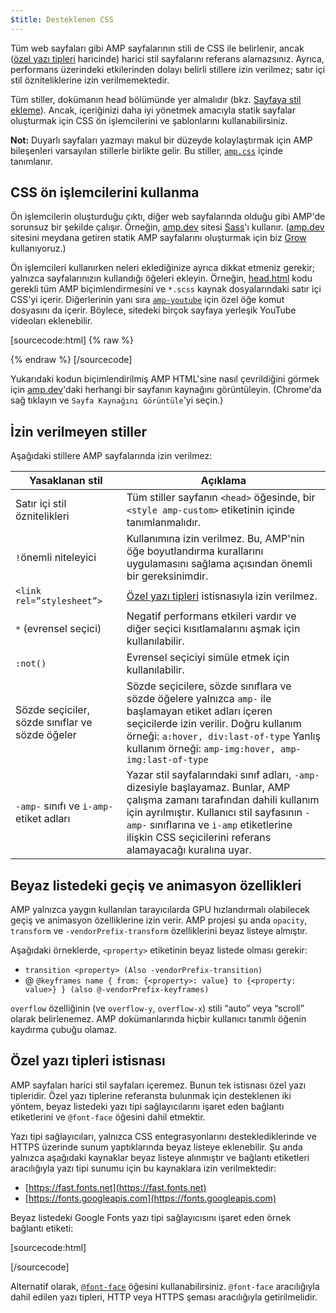 ```yaml
---
$title: Desteklenen CSS
---
```


Tüm web sayfaları gibi AMP sayfalarının stili de CSS ile belirlenir, ancak ([özel yazı tipleri](#the-custom-fonts-exception) haricinde) harici stil sayfalarını referans alamazsınız.
Ayrıca, performans üzerindeki etkilerinden dolayı belirli stillere izin verilmez; satır içi stil özniteliklerine izin verilmemektedir.

Tüm stiller, dokümanın head bölümünde yer almalıdır (bkz. [Sayfaya stil ekleme](../../../../documentation/guides-and-tutorials/learn/validation-workflow/validate_amp.md)).
Ancak, içeriğinizi daha iyi yönetmek amacıyla statik sayfalar oluşturmak için CSS ön işlemcilerini ve şablonlarını kullanabilirsiniz.

**Not:** Duyarlı sayfaları yazmayı makul bir düzeyde kolaylaştırmak için AMP bileşenleri varsayılan stillerle birlikte gelir.
Bu stiller, [`amp.css`](https://github.com/ampproject/amphtml/blob/main/css/amp.css) içinde tanımlanır.

## CSS ön işlemcilerini kullanma <a name="using-css-preprocessors"></a>

Ön işlemcilerin oluşturduğu çıktı, diğer web sayfalarında olduğu gibi AMP'de sorunsuz bir şekilde çalışır.
Örneğin, [amp.dev](https://amp.dev/) sitesi [Sass](http://sass-lang.com/)'ı kullanır.
([amp.dev](https://amp.dev/) sitesini meydana getiren statik AMP sayfalarını oluşturmak için biz <a href="http://grow.io/"><span class="notranslate">Grow</span></a> kullanıyoruz.)

Ön işlemcileri kullanırken neleri eklediğinize ayrıca dikkat etmeniz gerekir; yalnızca sayfalarınızın kullandığı öğeleri ekleyin.
Örneğin, [head.html](https://github.com/ampproject/docs/blob/master/views/partials/head.html) kodu gerekli tüm AMP biçimlendirmesini ve `*.scss` kaynak dosyalarındaki satır içi CSS'yi içerir.
Diğerlerinin yanı sıra [`amp-youtube`](../../../../documentation/components/reference/amp-youtube.md) için özel öğe komut dosyasını da içerir. Böylece, sitedeki birçok sayfaya yerleşik YouTube videoları eklenebilir.

[sourcecode:html] {% raw %}

<head>
  <meta charset="utf-8">
  <meta name="viewport" content="width=device-width">
  <meta property="og:description" content="{% if doc.description %}{{doc.description}} – {% endif %}AMP Project">
  <meta name="description" content="{% if doc.description %}{{doc.description}} – {% endif %}AMP Project">

  <title>AMP Project</title>
  <link rel="shortcut icon" href="/static/img/amp_favicon.png">
  <link rel="canonical" href="{{doc.url}}">
  <link href="https://fonts.googleapis.com/css?family=Roboto:200,300,400,500,700" rel="stylesheet" type="text/css">
  <style amp-custom>
  {% include "/assets/css/main.min.css" %}
  </style>

  <style amp-boilerplate>body{-webkit-animation:-amp-start 8s steps(1,end) 0s 1 normal both;-moz-animation:-amp-start 8s steps(1,end) 0s 1 normal both;-ms-animation:-amp-start 8s steps(1,end) 0s 1 normal both;animation:-amp-start 8s steps(1,end) 0s 1 normal both}@-webkit-keyframes -amp-start{from{visibility:hidden}to{visibility:visible}}@-moz-keyframes -amp-start{from{visibility:hidden}to{visibility:visible}}@-ms-keyframes -amp-start{from{visibility:hidden}to{visibility:visible}}@-o-keyframes -amp-start{from{visibility:hidden}to{visibility:visible}}@keyframes -amp-start{from{visibility:hidden}to{visibility:visible}}</style><noscript><style amp-boilerplate>body{-webkit-animation:none;-moz-animation:none;-ms-animation:none;animation:none}</style></noscript>
  <script async src="https://ampjs.org/v0.js"></script>
  <script async custom-element="amp-carousel" src="https://ampjs.org/v0/amp-carousel-0.1.js"></script>
  <script async custom-element="amp-analytics" src="https://ampjs.org/v0/amp-analytics-0.1.js"></script>
  <script async custom-element="amp-lightbox" src="https://ampjs.org/v0/amp-lightbox-0.1.js"></script>
  <script async custom-element="amp-youtube" src="https://ampjs.org/v0/amp-youtube-0.1.js"></script>
  <script async custom-element="amp-sidebar" src="https://ampjs.org/v0/amp-sidebar-0.1.js"></script>
  <script async custom-element="amp-iframe" src="https://ampjs.org/v0/amp-iframe-0.1.js"></script>
</head>
{% endraw %} [/sourcecode]

Yukarıdaki kodun biçimlendirilmiş AMP HTML'sine nasıl çevrildiğini görmek için [amp.dev](https://amp.dev/)'daki herhangi bir sayfanın kaynağını görüntüleyin.
(Chrome'da sağ tıklayın ve `Sayfa Kaynağını Görüntüle`'yi seçin.)

## İzin verilmeyen stiller

Aşağıdaki stillere AMP sayfalarında izin verilmez:

<table>
  <thead>
    <tr>
      <th data-th="Banned style">Yasaklanan stil</th>
      <th data-th="Description">Açıklama</th>
    </tr>
  </thead>
  <tbody>
    <tr>
      <td data-th="Banned style">Satır içi stil öznitelikleri</td>
      <td data-th="Description">Tüm stiller sayfanın <code>&lt;head&gt;</code> öğesinde, bir <code>&lt;style amp-custom&gt;</code> etiketinin içinde tanımlanmalıdır.</td>
    </tr>
    <tr>
      <td data-th="Banned style"><code>!</code>önemli niteleyici </td>
      <td data-th="Description">Kullanımına izin verilmez.
      Bu, AMP'nin öğe boyutlandırma kurallarını uygulamasını sağlama açısından önemli bir gereksinimdir.</td>
    </tr>
    <tr>
      <td data-th="Banned style"><code>&lt;link rel=”stylesheet”&gt;</code></td>
      <td data-th="Description"><a href="#özel-yazı-tipleri-istisnası">Özel yazı tipleri</a> istisnasıyla izin verilmez.</td>
    </tr>
    <tr>
      <td data-th="Banned style"><code>*</code> (evrensel seçici)</td>
      <td data-th="Description">Negatif performans etkileri vardır ve diğer seçici kısıtlamalarını aşmak için kullanılabilir.</td>
    </tr>
    <tr>
      <td data-th="Banned style"><code>:not()</code></td>
      <td data-th="Description">Evrensel seçiciyi simüle etmek için kullanılabilir.</td>
    </tr>
    <tr>
      <td data-th="Banned style">Sözde seçiciler, sözde sınıflar ve sözde öğeler</td>
      <td data-th="Description">Sözde seçicilere, sözde sınıflara ve sözde öğelere yalnızca <code>amp-</code> ile başlamayan etiket adları içeren seçicilerde izin verilir.
      Doğru kullanım örneği: <code>a:hover, div:last-of-type</code> Yanlış kullanım örneği: <code>amp-img:hover, amp-img:last-of-type</code></td>
    </tr>
    <tr>
      <td data-th="Banned style"><code>-amp-</code> sınıfı ve <code>i-amp-</code> etiket adları</td>
      <td data-th="Description">Yazar stil sayfalarındaki sınıf adları, <code>-amp-</code> dizesiyle başlayamaz. Bunlar, AMP çalışma zamanı tarafından dahili kullanım için ayrılmıştır. Kullanıcı stil sayfasının <code>-amp-</code> sınıflarına ve <code>i-amp</code> etiketlerine ilişkin CSS seçicilerini referans alamayacağı kuralına uyar.</td>
    </tr>
  </tbody>
</table>

## Beyaz listedeki geçiş ve animasyon özellikleri <a name="the-custom-fonts-exception"></a>

AMP yalnızca yaygın kullanılan tarayıcılarda GPU hızlandırmalı olabilecek geçiş ve animasyon özelliklerine izin verir.
AMP projesi şu anda `opacity`, `transform` ve `-vendorPrefix-transform` özelliklerini beyaz listeye almıştır.

Aşağıdaki örneklerde, `<property>` etiketinin beyaz listede olması gerekir:

- `transition <property> (Also -vendorPrefix-transition)`
- @ `@keyframes name { from: {<property>: value} to {<property: value>} } (also @-vendorPrefix-keyframes)`

`overflow` özelliğinin (ve `overflow-y`, `overflow-x`) stili <span class="notranslate">“auto”</span> veya <span class="notranslate">“scroll”</span> olarak belirlenemez.
AMP dokümanlarında hiçbir kullanıcı tanımlı öğenin kaydırma çubuğu olamaz.

## Özel yazı tipleri istisnası <a name="özel-yazı-tipleri-istisnası"></a>

AMP sayfaları harici stil sayfaları içeremez. Bunun tek istisnası özel yazı tipleridir.
Özel yazı tiplerine referansta bulunmak için desteklenen iki yöntem, beyaz listedeki yazı tipi sağlayıcılarını işaret eden bağlantı etiketlerini ve `@font-face` öğesini dahil etmektir.

Yazı tipi sağlayıcıları, yalnızca CSS entegrasyonlarını desteklediklerinde ve HTTPS üzerinde sunum yaptıklarında beyaz listeye eklenebilir. Şu anda yalnızca aşağıdaki kaynaklar beyaz listeye alınmıştır ve bağlantı etiketleri aracılığıyla yazı tipi sunumu için bu kaynaklara izin verilmektedir:

- [https://fast.fonts.net](https://fast.fonts.net)
- [https://fonts.googleapis.com](https://fonts.googleapis.com)

Beyaz listedeki Google Fonts yazı tipi sağlayıcısını işaret eden örnek bağlantı etiketi:

[sourcecode:html]

<link rel="stylesheet" href="https://fonts.googleapis.com/css?family=Tangerine">
[/sourcecode]

Alternatif olarak, [`@font-face`](https://developer.mozilla.org/tr/docs/Web/CSS/%40font-face) öğesini kullanabilirsiniz.
`@font-face` aracılığıyla dahil edilen yazı tipleri, HTTP veya HTTPS şeması aracılığıyla getirilmelidir.
